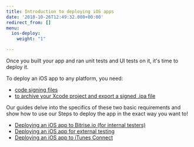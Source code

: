 ```yaml
---
title: Introduction to deploying iOS apps
date: '2018-10-26T12:49:32.000+00:00'
redirect_from: []
menu:
  ios-deploy:
    weight: "1"

---
```

Once you built your app and ran unit tests and UI tests on it, it's time to deploy it. 

To deploy an iOS app to any platform, you need:

* [code signing files](/code-signing/ios-code-signing/code-signing/)
* [to archive your Xcode project and export a signed .ipa file](/code-signing/ios-code-signing/create-signed-ipa-for-xcode/)

Our guides delve into the specifics of these two basic requirements and show how to use our Steps to deploy the app in the exact way you want to!

* [Deploying an iOS app to Bitrise.io (for internal testers)](/deploy/ios-deploy/deploying-an-ios-app-to-bitrise-io/)
* [Deploying an iOS app for external testing](/deploy/ios-deploy/deploying-an-ios-app-for-external-testing/)
* [Deploying an iOS app to iTunes Connect](/deploy/ios-deploy/deploying-an-ios-app-to-itunes-connect/)
